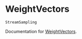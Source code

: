 # WeightVectors

```@docs
StreamSampling
```

Documentation for [WeightVectors](https://github.com/LilithHafner/WeightVectors.jl).
